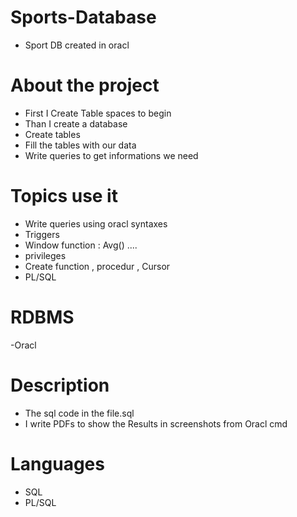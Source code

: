 # Sports-Database
- Sport DB created in oracl 

# About the project
- First I Create Table spaces to begin
- Than I create a database 
- Create tables 
- Fill the tables with our data 
- Write queries to get informations we need 

# Topics use it 
- Write queries using oracl syntaxes
- Triggers 
- Window function : Avg() ....
- privileges 
- Create function , procedur , Cursor
- PL/SQL 

# RDBMS
-Oracl

# Description
- The sql code in the file.sql
- I write PDFs to show the Results in screenshots from Oracl cmd

# Languages 
- SQL
- PL/SQL
